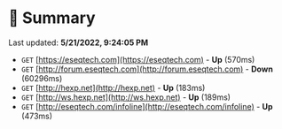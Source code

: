 # 📖 Summary
Last updated: **5/21/2022, 9:24:05 PM**

- `GET` [https://eseqtech.com](https://eseqtech.com) - **Up** (570ms)
- `GET` [http://forum.eseqtech.com](http://forum.eseqtech.com) - **Down** (60296ms)
- `GET` [http://hexp.net](http://hexp.net) - **Up** (183ms)
- `GET` [http://ws.hexp.net](http://ws.hexp.net) - **Up** (189ms)
- `GET` [http://eseqtech.com/infoline](http://eseqtech.com/infoline) - **Up** (473ms)
